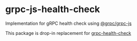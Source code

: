 # grpc-js-health-check

Implementation for gRPC health check using [@grpc/grpc-js](https://www.npmjs.com/package/@grpc/grpc-js)

This package is drop-in replacement for [grpc-health-check](https://www.npmjs.com/package/grpc-health-check)
